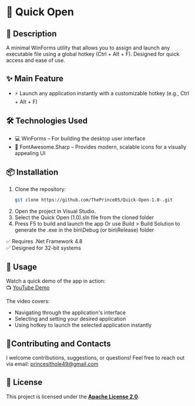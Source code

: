 # 💬 Quick Open

## 📄 Description

A minimal WinForms utility that allows you to assign and launch any executable file using a global hotkey (Ctrl + Alt + F). Designed for quick access and ease of use.


## ✨ Main Feature

- ⚡ Launch any application instantly with a customizable hotkey (e.g., Ctrl + Alt + F)


## 🛠️ Technologies Used
-	💻 WinForms – For building the desktop user interface
-	🎨 FontAwesome.Sharp – Provides modern, scalable icons for a visually appealing UI

## 📦 Installation
1. 	Clone the repository:
  	 ```bash
    git clone https://github.com/ThePrince05/Quick-Open-1.0-.git
2.	Open the project in Visual Studio.
3. 	Select the Quick Open (1.0).sln file from the cloned folder
4.	Press F5 to build and launch the app
Or use Build > Build Solution to generate the .exe in the bin\Debug (or bin\Release) folder

✅ Requires .Net Framework 4.8  
✅ Designed for 32-bit systems

## 🧪 Usage
Watch a quick demo of the app in action:  
📺 [YouTube Demo](https://youtu.be/SX1wh4XwMlw)

The video covers:
- Navigating through the application's interface
- Selecting and setting your desired application
- Using hotkey to launch the selected application instantly


## 🤝Contributing and Contacts
I welcome contributions, suggestions, or questions!
Feel free to reach out via email: princesithole49@gmail.com

## 📝 License
This project is licensed under the **[Apache License 2.0](LICENSE)**.
